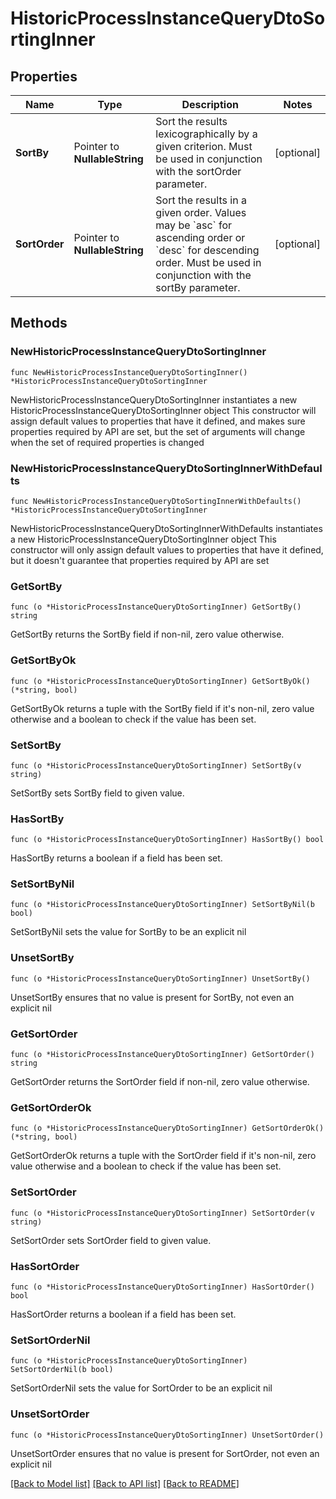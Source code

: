 # HistoricProcessInstanceQueryDtoSortingInner

## Properties

Name | Type | Description | Notes
------------ | ------------- | ------------- | -------------
**SortBy** | Pointer to **NullableString** | Sort the results lexicographically by a given criterion. Must be used in conjunction with the sortOrder parameter. | [optional] 
**SortOrder** | Pointer to **NullableString** | Sort the results in a given order. Values may be &#x60;asc&#x60; for ascending order or &#x60;desc&#x60; for descending order. Must be used in conjunction with the sortBy parameter. | [optional] 

## Methods

### NewHistoricProcessInstanceQueryDtoSortingInner

`func NewHistoricProcessInstanceQueryDtoSortingInner() *HistoricProcessInstanceQueryDtoSortingInner`

NewHistoricProcessInstanceQueryDtoSortingInner instantiates a new HistoricProcessInstanceQueryDtoSortingInner object
This constructor will assign default values to properties that have it defined,
and makes sure properties required by API are set, but the set of arguments
will change when the set of required properties is changed

### NewHistoricProcessInstanceQueryDtoSortingInnerWithDefaults

`func NewHistoricProcessInstanceQueryDtoSortingInnerWithDefaults() *HistoricProcessInstanceQueryDtoSortingInner`

NewHistoricProcessInstanceQueryDtoSortingInnerWithDefaults instantiates a new HistoricProcessInstanceQueryDtoSortingInner object
This constructor will only assign default values to properties that have it defined,
but it doesn't guarantee that properties required by API are set

### GetSortBy

`func (o *HistoricProcessInstanceQueryDtoSortingInner) GetSortBy() string`

GetSortBy returns the SortBy field if non-nil, zero value otherwise.

### GetSortByOk

`func (o *HistoricProcessInstanceQueryDtoSortingInner) GetSortByOk() (*string, bool)`

GetSortByOk returns a tuple with the SortBy field if it's non-nil, zero value otherwise
and a boolean to check if the value has been set.

### SetSortBy

`func (o *HistoricProcessInstanceQueryDtoSortingInner) SetSortBy(v string)`

SetSortBy sets SortBy field to given value.

### HasSortBy

`func (o *HistoricProcessInstanceQueryDtoSortingInner) HasSortBy() bool`

HasSortBy returns a boolean if a field has been set.

### SetSortByNil

`func (o *HistoricProcessInstanceQueryDtoSortingInner) SetSortByNil(b bool)`

 SetSortByNil sets the value for SortBy to be an explicit nil

### UnsetSortBy
`func (o *HistoricProcessInstanceQueryDtoSortingInner) UnsetSortBy()`

UnsetSortBy ensures that no value is present for SortBy, not even an explicit nil
### GetSortOrder

`func (o *HistoricProcessInstanceQueryDtoSortingInner) GetSortOrder() string`

GetSortOrder returns the SortOrder field if non-nil, zero value otherwise.

### GetSortOrderOk

`func (o *HistoricProcessInstanceQueryDtoSortingInner) GetSortOrderOk() (*string, bool)`

GetSortOrderOk returns a tuple with the SortOrder field if it's non-nil, zero value otherwise
and a boolean to check if the value has been set.

### SetSortOrder

`func (o *HistoricProcessInstanceQueryDtoSortingInner) SetSortOrder(v string)`

SetSortOrder sets SortOrder field to given value.

### HasSortOrder

`func (o *HistoricProcessInstanceQueryDtoSortingInner) HasSortOrder() bool`

HasSortOrder returns a boolean if a field has been set.

### SetSortOrderNil

`func (o *HistoricProcessInstanceQueryDtoSortingInner) SetSortOrderNil(b bool)`

 SetSortOrderNil sets the value for SortOrder to be an explicit nil

### UnsetSortOrder
`func (o *HistoricProcessInstanceQueryDtoSortingInner) UnsetSortOrder()`

UnsetSortOrder ensures that no value is present for SortOrder, not even an explicit nil

[[Back to Model list]](../README.md#documentation-for-models) [[Back to API list]](../README.md#documentation-for-api-endpoints) [[Back to README]](../README.md)



